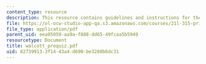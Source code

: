 ```yaml
---
content_type: resource
description: This resource contains guidelines and instructions for the Walcott Quiz.
file: https://ol-ocw-studio-app-qa.s3.amazonaws.com/courses/21l-315-prizewinners-spring-2007/827399133f1443a4d690be3280b6dc31_walcott_prequiz.pdf
file_type: application/pdf
parent_uid: eea05059-aa9a-f888-dd65-49fcaa5b5949
resourcetype: Document
title: walcott_prequiz.pdf
uid: 82739913-3f14-43a4-d690-be3280b6dc31
---
```

